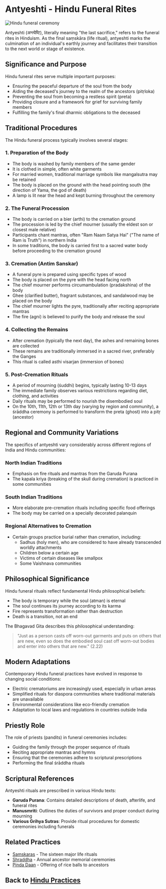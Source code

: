 # Antyeshti - Hindu Funeral Rites

![Hindu funeral ceremony](antyeshti_ceremony.jpg)

Antyeshti (अन्त्येष्टि), literally meaning "the last sacrifice," refers to the funeral rites in Hinduism. As the final saṃskāra (life ritual), antyeshti marks the culmination of an individual's earthly journey and facilitates their transition to the next world or stage of existence.

## Significance and Purpose

Hindu funeral rites serve multiple important purposes:

- Ensuring the peaceful departure of the soul from the body
- Aiding the deceased's journey to the realm of the ancestors (pitṛloka)
- Preventing the soul from becoming a restless spirit (preta)
- Providing closure and a framework for grief for surviving family members
- Fulfilling the family's final dharmic obligations to the deceased

## Traditional Procedures

The Hindu funeral process typically involves several stages:

### 1. Preparation of the Body

- The body is washed by family members of the same gender
- It is clothed in simple, often white garments
- For married women, traditional marriage symbols like mangalsutra may be retained
- The body is placed on the ground with the head pointing south (the direction of Yama, the god of death)
- A lamp is lit near the head and kept burning throughout the ceremony

### 2. The Funeral Procession

- The body is carried on a bier (arthi) to the cremation ground
- The procession is led by the chief mourner (usually the eldest son or closest male relative)
- Participants chant mantras, often "Ram Naam Satya Hai" ("The name of Ram is Truth") in northern India
- In some traditions, the body is carried first to a sacred water body before proceeding to the cremation ground

### 3. Cremation (Antim Sanskar)

- A funeral pyre is prepared using specific types of wood
- The body is placed on the pyre with the head facing north
- The chief mourner performs circumambulation (pradakshina) of the body
- Ghee (clarified butter), fragrant substances, and sandalwood may be placed on the body
- The chief mourner lights the pyre, traditionally after reciting appropriate mantras
- The fire (agni) is believed to purify the body and release the soul

### 4. Collecting the Remains

- After cremation (typically the next day), the ashes and remaining bones are collected
- These remains are traditionally immersed in a sacred river, preferably the Ganges
- This ritual is called asthi visarjan (immersion of bones)

### 5. Post-Cremation Rituals

- A period of mourning (śuddhi) begins, typically lasting 10-13 days
- The immediate family observes various restrictions regarding diet, clothing, and activities
- Daily rituals may be performed to nourish the disembodied soul
- On the 10th, 11th, 12th or 13th day (varying by region and community), a śrāddha ceremony is performed to transform the preta (ghost) into a pitṛ (ancestor)

## Regional and Community Variations

The specifics of antyeshti vary considerably across different regions of India and Hindu communities:

### North Indian Traditions
- Emphasis on fire rituals and mantras from the Garuda Purana
- The kapala kriya (breaking of the skull during cremation) is practiced in some communities

### South Indian Traditions
- More elaborate pre-cremation rituals including specific food offerings
- The body may be carried on a specially decorated palanquin

### Regional Alternatives to Cremation
- Certain groups practice burial rather than cremation, including:
  - Sadhus (holy men), who are considered to have already transcended worldly attachments
  - Children below a certain age
  - Victims of certain diseases like smallpox
  - Some Vaishnava communities

## Philosophical Significance

Hindu funeral rituals reflect fundamental Hindu philosophical beliefs:

- The body is temporary while the soul (atman) is eternal
- The soul continues its journey according to its karma
- Fire represents transformation rather than destruction
- Death is a transition, not an end

The Bhagavad Gita describes this philosophical understanding:

> "Just as a person casts off worn-out garments and puts on others that are new, even so does the embodied soul cast off worn-out bodies and enter into others that are new." (2.22)

## Modern Adaptations

Contemporary Hindu funeral practices have evolved in response to changing social conditions:

- Electric crematoriums are increasingly used, especially in urban areas
- Simplified rituals for diaspora communities where traditional materials are unavailable
- Environmental considerations like eco-friendly cremation
- Adaptation to local laws and regulations in countries outside India

## Priestly Role

The role of priests (pandits) in funeral ceremonies includes:

- Guiding the family through the proper sequence of rituals
- Reciting appropriate mantras and hymns
- Ensuring that the ceremonies adhere to scriptural prescriptions
- Performing the final śrāddha rituals

## Scriptural References

Antyeshti rituals are prescribed in various Hindu texts:

- **Garuda Purana**: Contains detailed descriptions of death, afterlife, and funeral rites
- **Manusmriti**: Outlines the duties of survivors and proper conduct during mourning
- **Various Grihya Sutras**: Provide ritual procedures for domestic ceremonies including funerals

## Related Practices

- [Samskaras](./samskaras.md) - The sixteen major life rituals
- [Shraddha](./shraddha.md) - Annual ancestor memorial ceremonies
- [Pinda Daan](./pinda_daan.md) - Offering of rice balls to ancestors

## Back to [Hindu Practices](./README.md)
